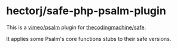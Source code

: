# hectorj/safe-php-psalm-plugin

This is a [vimeo/psalm](https://github.com/vimeo/psalm) plugin for [thecodingmachine/safe](https://github.com/thecodingmachine/safe).

It applies some Psalm's core functions stubs to their safe versions.
